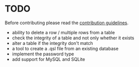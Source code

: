 # TODO

Before contributing please read the [contribution guidelines](./Contribution.md).

- ability to delete a row / multiple rows from a table
- check the integrity of a table and not only whether it exists
- alter a table if the integrity don't match
- a tool to create a .qsl file from an existing database
- implement the password type
- add support for MySQL and SQLite

